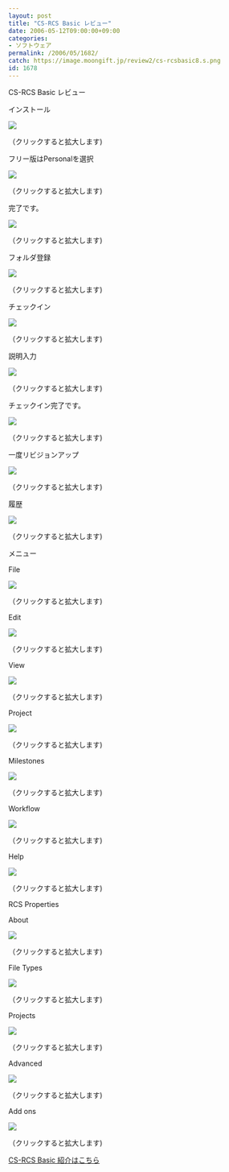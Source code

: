 ```yaml
---
layout: post
title: "CS-RCS Basic レビュー"
date: 2006-05-12T09:00:00+09:00
categories:
- ソフトウェア
permalink: /2006/05/1682/
catch: https://image.moongift.jp/review2/cs-rcsbasic8.s.png
id: 1678
---
```

CS-RCS Basic レビュー  
<!--more-->

インストール

  

[![](https://image.moongift.jp/review2/cs-rcsbasic19.s.png)](https://image.moongift.jp/review2/cs-rcsbasic19.png)  
  
（クリックすると拡大します)

  

フリー版はPersonalを選択

  

[![](https://image.moongift.jp/review2/cs-rcsbasic20.s.png)](https://image.moongift.jp/review2/cs-rcsbasic20.png)  
  
（クリックすると拡大します)

  

完了です。

  

[![](https://image.moongift.jp/review2/cs-rcsbasic21.s.png)](https://image.moongift.jp/review2/cs-rcsbasic21.png)  
  
（クリックすると拡大します)

  

フォルダ登録

  

[![](https://image.moongift.jp/review2/cs-rcsbasic1.s.png)](https://image.moongift.jp/review2/cs-rcsbasic1.png)  
  
（クリックすると拡大します)

  

チェックイン

  

[![](https://image.moongift.jp/review2/cs-rcsbasic2.s.png)](https://image.moongift.jp/review2/cs-rcsbasic2.png)  
  
（クリックすると拡大します)

  

説明入力

  

[![](https://image.moongift.jp/review2/cs-rcsbasic3.s.png)](https://image.moongift.jp/review2/cs-rcsbasic3.png)  
  
（クリックすると拡大します)

  

チェックイン完了です。

  

[![](https://image.moongift.jp/review2/cs-rcsbasic4.s.png)](https://image.moongift.jp/review2/cs-rcsbasic4.png)  
  
（クリックすると拡大します)

  

一度リビジョンアップ

  

[![](https://image.moongift.jp/review2/cs-rcsbasic5.s.png)](https://image.moongift.jp/review2/cs-rcsbasic5.png)  
  
（クリックすると拡大します)

  

履歴

  

[![](https://image.moongift.jp/review2/cs-rcsbasic6.s.png)](https://image.moongift.jp/review2/cs-rcsbasic6.png)  
  
（クリックすると拡大します)

  

メニュー

  

File

  

[![](https://image.moongift.jp/review2/cs-rcsbasic7.s.png)](https://image.moongift.jp/review2/cs-rcsbasic7.png)  
  
（クリックすると拡大します)

  

Edit

  

[![](https://image.moongift.jp/review2/cs-rcsbasic8.s.png)](https://image.moongift.jp/review2/cs-rcsbasic8.png)  
  
（クリックすると拡大します)

  

View

  

[![](https://image.moongift.jp/review2/cs-rcsbasic9.s.png)](https://image.moongift.jp/review2/cs-rcsbasic9.png)  
  
（クリックすると拡大します)

  

Project

  

[![](https://image.moongift.jp/review2/cs-rcsbasic10.s.png)](https://image.moongift.jp/review2/cs-rcsbasic10.png)  
  
（クリックすると拡大します)

  

Milestones

  

[![](https://image.moongift.jp/review2/cs-rcsbasic11.s.png)](https://image.moongift.jp/review2/cs-rcsbasic11.png)  
  
（クリックすると拡大します)

  

Workflow

  

[![](https://image.moongift.jp/review2/cs-rcsbasic12.s.png)](https://image.moongift.jp/review2/cs-rcsbasic12.png)  
  
（クリックすると拡大します)

  

Help

  

[![](https://image.moongift.jp/review2/cs-rcsbasic13.s.png)](https://image.moongift.jp/review2/cs-rcsbasic13.png)  
  
（クリックすると拡大します)

  

RCS Properties

  

About

  

[![](https://image.moongift.jp/review2/cs-rcsbasic15.s.png)](https://image.moongift.jp/review2/cs-rcsbasic15.png)  
  
（クリックすると拡大します)

  

File Types

  

[![](https://image.moongift.jp/review2/cs-rcsbasic16.s.png)](https://image.moongift.jp/review2/cs-rcsbasic16.png)  
  
（クリックすると拡大します)

  

Projects

  

[![](https://image.moongift.jp/review2/cs-rcsbasic17.s.png)](https://image.moongift.jp/review2/cs-rcsbasic17.png)  
  
（クリックすると拡大します)

  

Advanced

  

[![](https://image.moongift.jp/review2/cs-rcsbasic14.s.png)](https://image.moongift.jp/review2/cs-rcsbasic14.png)  
  
（クリックすると拡大します)

  

Add ons

  

[![](https://image.moongift.jp/review2/cs-rcsbasic18.s.png)](https://image.moongift.jp/review2/cs-rcsbasic18.png)  
  
（クリックすると拡大します)

  

[CS-RCS Basic 紹介はこちら](http://fw.moongift.jp/intro/i-1678.html)

